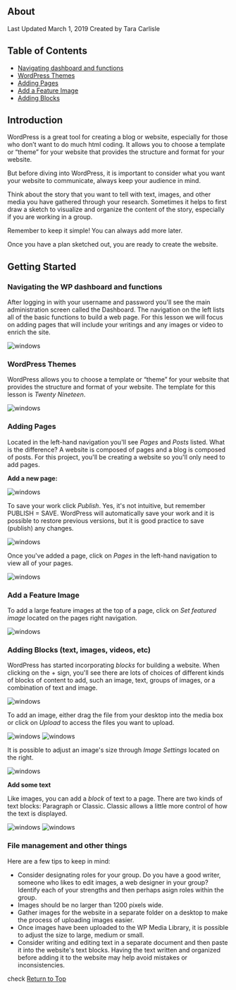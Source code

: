 ## About
Last Updated March 1, 2019
Created by Tara Carlisle


## Table of Contents
* [Navigating dashboard and functions](#navigating-the-wp-dashboard-and-functions) 
* [WordPress Themes](#wordpress-themes) 
* [Adding Pages](#adding-pages) 
* [Add a Feature Image](#add-a-feature-image)
* [Adding Blocks](#adding-blocks) 

## Introduction
WordPress is a great tool for creating a blog or website, especially for those who don’t want to do much html coding. It allows you to choose a template or “theme” for your website that provides the structure and format for your website. 

But before diving into WordPress, it is important to consider what you want your website to communicate, always keep your audience in mind. 

Think about the story that you want to tell with text, images, and other media you have gathered through your research. Sometimes it helps to first draw a sketch to visualize and organize the content of the story, especially if you are working in a group. 

Remember to keep it simple! You can always add more later. 

Once you have a plan sketched out, you are ready to create the website.

## Getting Started

### Navigating the WP dashboard and functions
After logging in with your username and password you'll see the main administration screen called the Dashboard. The navigation on the left lists all of the basic functions to build a web page. For this lesson we will focus on adding pages that will include your writings and any images or video to enrich the site. 

<img src="images/class-dashboard.png" alt="windows" class="center"/>

### WordPress Themes
WordPress allows you to choose a template or “theme” for your website that provides the structure and format of your website. The template for this lesson is *Twenty Nineteen*.

<img src="images/class-appearance.png" alt="windows" class="center"/>

### Adding Pages
Located in the left-hand navigation you'll see *Pages* and *Posts* listed. What is the difference? A website is composed of pages and a blog is composed of posts. For this project, you'll be creating a website so you'll only need to add pages.   

**Add a new page:** 

<img src="images/class-addnewpage.png" alt="windows" class="center"/>

To save your work click *Publish*. Yes, it's not intuitive, but remember PUBLISH = SAVE. WordPress will automatically save your work and it is possible to restore previous versions, but it is good practice to save (publish) any changes.

<img src="images/class-publish.png" alt="windows" class="center"/>

Once you've added a page, click on *Pages* in the left-hand navigation to view all of your pages. 

<img src="images/class-pages.png" alt="windows" class="center"/>

### Add a Feature Image 
To add a large feature images at the top of a page, click on *Set featured image* located on the pages right navigation. 

<img src="images/class-featureimage.png" alt="windows" class="center"/>


### Adding Blocks (text, images, videos, etc)
WordPress has started incorporating *blocks* for building a website. When clicking on the + sign, you'll see there are lots of choices of different kinds of blocks of content to add, such an image, text, groups of images, or a combination of text and image. 

<img src="images/class-blocks.png" alt="windows" class="left"/>

To add an image, either drag the file from your desktop into the media box or click on *Upload* to access the files you want to upload. 

<img src="images/class-addmedia.png" alt="windows" class="center"/>



<img src="images/class-media.png" alt="windows" class="center"/>

It is possible to adjust an image's size through *Image Settings* located on the right. 

<img src="images/class-imageprops.png" alt="windows" class="center"/>


**Add some text**

Like images, you can add a *block* of text to a page. There are two kinds of text blocks: Paragraph or Classic. Classic allows a little more control of how the text is displayed. 

<img src="images/class-addtext.png" alt="windows" class="center"/>

<img src="images/class-text.png" alt="windows" class="center"/>

### File management and other things

Here are a few tips to keep in mind: 

* Consider designating roles for your group. Do you have a good writer, someone who likes to edit images, a web designer in your group? Identify each of your strengths and then perhaps asign roles within the group. 
* Images should be no larger than 1200 pixels wide.
* Gather images for the website in a separate folder on a desktop to make the process of uploading images easier.
* Once images have been uploaded to the WP Media Library, it is possible to adjust the size to large, medium or small.
* Consider writing and editing text in a separate document and then paste it into the website's text blocks. Having the text written and organized before adding it to the website may help avoid mistakes or inconsistencies. 

check
[Return to Top](#about)
